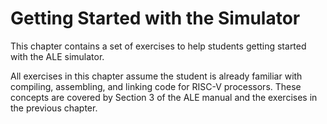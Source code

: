 # Getting Started with the Simulator

This chapter contains a set of exercises to help students getting started with the ALE simulator.

All exercises in this chapter assume the student is already familiar with compiling, assembling, and linking code for RISC-V processors. These concepts are covered by Section 3 of the ALE manual and the exercises in the previous chapter.
